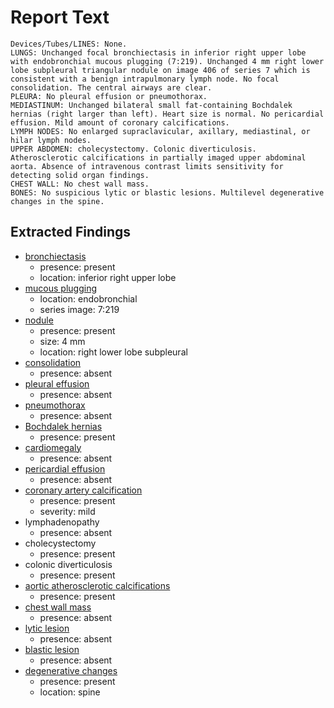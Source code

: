 # Report Text

```text
Devices/Tubes/LINES: None.
LUNGS: Unchanged focal bronchiectasis in inferior right upper lobe with endobronchial mucous plugging (7:219). Unchanged 4 mm right lower lobe subpleural triangular nodule on image 406 of series 7 which is consistent with a benign intrapulmonary lymph node. No focal consolidation. The central airways are clear.
PLEURA: No pleural effusion or pneumothorax.
MEDIASTINUM: Unchanged bilateral small fat-containing Bochdalek hernias (right larger than left). Heart size is normal. No pericardial effusion. Mild amount of coronary calcifications.
LYMPH NODES: No enlarged supraclavicular, axillary, mediastinal, or hilar lymph nodes.
UPPER ABDOMEN: cholecystectomy. Colonic diverticulosis. Atherosclerotic calcifications in partially imaged upper abdominal aorta. Absence of intravenous contrast limits sensitivity for detecting solid organ findings.
CHEST WALL: No chest wall mass.
BONES: No suspicious lytic or blastic lesions. Multilevel degenerative changes in the spine.
```

## Extracted Findings

- [bronchiectasis](../../definitions/hood/bronchiectasis.md)
  - presence: present
  - location: inferior right upper lobe
- [mucous plugging](../../definitions/hood/airway-mucus-plugging.md)
  - location: endobronchial
  - series image: 7:219
- [nodule](../../definitions/hood/pulmonary-nodule.md)
  - presence: present
  - size: 4 mm
  - location: right lower lobe subpleural
- [consolidation](../../definitions/smartreporting/consolidation.txt)
  - presence: absent
- [pleural effusion](../../definitions/hood/pleural-effusion.md)
  - presence: absent
- [pneumothorax](../../definitions/hood/pneumothorax.md)
  - presence: absent
- [Bochdalek hernias](../../definitions/hood/bochdalek-hernia.md)
  - presence: present
- [cardiomegaly](../../definitions/upmedic/Cardiomegaly.cde.md)
  - presence: absent
- [pericardial effusion](../../definitions/hood/pericardial-effusion.md)
  - presence: absent
- [coronary artery calcification](../../definitions/nuance/coronary_artery_calcification.json)
  - presence: present
  - severity: mild
- lymphadenopathy
  - presence: absent
- cholecystectomy
  - presence: present
- colonic diverticulosis
  - presence: present
- [aortic atherosclerotic calcifications](../../definitions/hood/aortic-atherosclerosis.md)
  - presence: present
- [chest wall mass](../../definitions/nuance/chest_wall_mass.json)
  - presence: absent
- [lytic lesion](../../definitions/hood/lytic-lesion.md)
  - presence: absent
- [blastic lesion](../../definitions/locations/bone_lesions_locations.txt)
  - presence: absent
- [degenerative changes](../../definitions/nuance/thoracic_spine_degenerative_changes.json)
  - presence: present
  - location: spine
  
